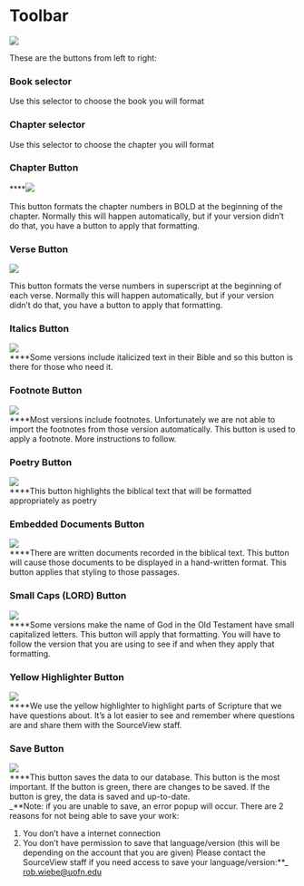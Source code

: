 # Toolbar

![](https://lh5.googleusercontent.com/vC9u1PigTk8elbWMSkVbDhVByN6-YFkMdIoQYmMkugszpGCx0jyVaqHSN8die0cnCuLYiJZ6DOLy6PY8YjnxwfhWFKATqPrNoWkco-dPFHOiQzD3UxK8LoZkhQJ4mFsw16SDV11y)

These are the buttons from left to right:

### **Book selector**

Use this selector to choose the book you will format

### **Chapter selector**

Use this selector to choose the chapter you will format

### **Chapter Button**

\*\*\*\*![](https://lh3.googleusercontent.com/Ry3B87kAXozR6qwVCB6NUb-XIuEgkRrAji1s6Q0Qr1qOfxqIwOJN0cES_o59qPk1efBM3zVbNLJyYTBCPKTfHVi53PZFomx-mREYrAd3g92z4v10P7bY8b_pibV74YXn-c1VxDge)

This button formats the chapter numbers in BOLD at the beginning of the chapter. Normally this will happen automatically, but if your version didn’t do that, you have a button to apply that formatting.

### **Verse Button**

![](https://lh3.googleusercontent.com/pcHwDRkyyWziWnYTCf5Ka8CGvWwvRMkT2aiWOnKaS1cnxKYv4wm86-WQKbdBNOnClKJQWorCDGM-2r65AHynrSOwxZmZagFVbpC7eDCBMzncU9acKR98Hht4AifF3_dwm3Oz4P-J)

This button formats the verse numbers in superscript at the beginning of each verse. Normally this will happen automatically, but if your version didn’t do that, you have a button to apply that formatting.

### **Italics Button**

![](https://lh6.googleusercontent.com/inhkIXVZ2u6ZAglM7wkF0JrQCbCEgHB_GwSPi5q4op-TvzKytTakwTkD8kqO4MoTMvkYNDRuCvE41XChdSMKHjmfqoCiLiVfHfpY7uk2AKmDtg10HvdBadjw-PkpPxID7cWOPqcd)  
****Some versions include italicized text in their Bible and so this button is there for those who need it.

### **Footnote Button**

![](https://lh5.googleusercontent.com/gXgZr-lZ62BVDvtmsdwpDEZ_bDt5sOxU1glkrgFzBaY7uEiUfRhNP1v8U-H7UVDj2IQ42-V8mXHL9uawbIZUMP4gd4QPuPMd-9L3E7vLzRtbdc0we6VfWStv4YoAkeiwioEPoon-)  
****Most versions include footnotes. Unfortunately we are not able to import the footnotes from those version automatically. This button is used to apply a footnote. More instructions to follow.

### **Poetry Button**

![](https://lh6.googleusercontent.com/AVX7_CeoarCEeKHohCpDFg8ZdMek2peJgwd7OLogMq7mNMcLPiQvIbB1682JCOUS2nK8owMMbAyp1Ms0D-pXEGywQfh3jJzES0y2mfKHuvtyK5NFP5CYKZP5VZRUROySEIXlmUnr)  
****This button highlights the biblical text that will be formatted appropriately as poetry

### **Embedded Documents Button**

![](https://lh4.googleusercontent.com/KXeCGWQtnWvt5Jqr3wS3UOEnwK_hpP4ruq6bWu7ph6jdUC01ecUitq7hfeX5_0YStnUm3Gw8K1zqmLmzUx9JvL_WhzCi5OClkomvxkvW2g4bMuqUkSI1BpFmW8GoeHsRljx1Qzin)  
****There are written documents recorded in the biblical text. This button will cause those documents to be displayed in a hand-written format. This button applies that styling to those passages.

### **Small Caps \(LORD\) Button**

![](https://lh5.googleusercontent.com/NOTKOJ2pt9Mm4_I1Z6NLorkxG8Wx-_ZCPWjseoatrqvl5McOTOu0tzmDV1uOZEzJdtTvQIitfpjma6cGlK6P5pQDCfw05XMT87K2XtFhDMKTyp06Vd6xGJlErNSIi6iAVh6W1Quz)  
****Some versions make the name of God in the Old Testament have small capitalized letters. This button will apply that formatting. You will have to follow the version that you are using to see if and when they apply that formatting.

### **Yellow Highlighter Button**

![](https://lh6.googleusercontent.com/p595ycrmMizMx4D_qfIv6HY2ApAza4VF_OVUVidm2140RyPQ5mCSauARzbNIBWXlUliVkUae070KqeFGkCmb6f5xukaENnD6NNjHoIhtC_LyB0pNIV9KAuTqKu0f3b-_j4fkDAC8)  
****We use the yellow highlighter to highlight parts of Scripture that we have questions about. It’s a lot easier to see and remember where questions are and share them with the SourceView staff.

### **Save Button**

![](https://lh3.googleusercontent.com/VoRe6DKVt8QL2zgJOukBE-o-sm94Nm93MIjIHrHo_ZVKimmZXsjv80bXMoj0O7cDnvq8Fw06YK6Vprn22-yXSvWPG7iTarFPW3AJRdUJ89v3lgBSxJK0Gqk639YdaBP28Jb_-qQH)  
****This button saves the data to our database. This button is the most important. If the button is green, there are changes to be saved. If the button is grey, the data is saved and up-to-date.  
_**Note: if you are unable to save, an error popup will occur. There are 2 reasons for not being able to save your work:  
1. You don’t have a internet connection  
2. You don’t have permission to save that language/version \(this will be depending on the account that you are given\) Please contact the SourceView staff if you need access to save your language/version:**_ rob.wiebe@uofn.edu

